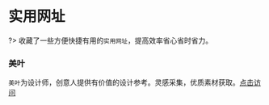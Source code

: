 # 实用网址

?> 收藏了一些方便快捷有用的`实用网址`，提高效率省心省时省力。

### 美叶

`美叶`为设计师，创意人提供有价值的设计参考。灵感采集，优质素材获取。[点击访问](https://www.meiye.art/)